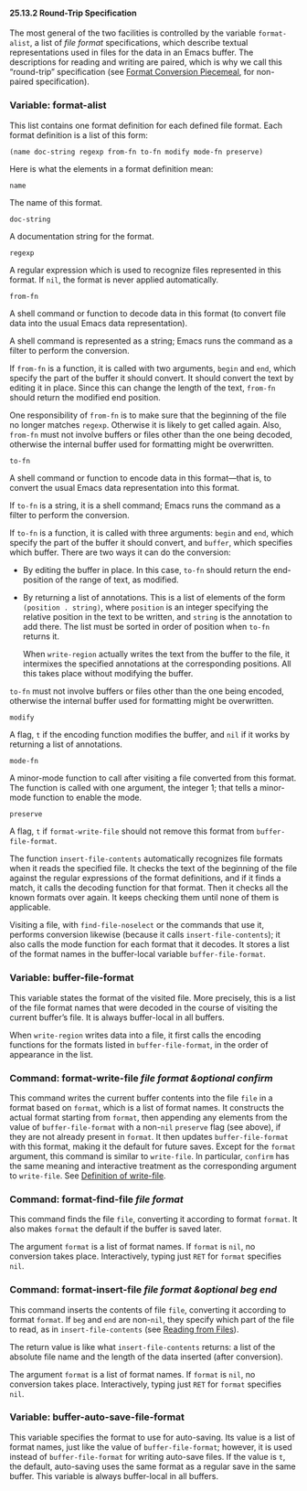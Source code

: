 

#### 25.13.2 Round-Trip Specification

The most general of the two facilities is controlled by the variable `format-alist`, a list of *file format* specifications, which describe textual representations used in files for the data in an Emacs buffer. The descriptions for reading and writing are paired, which is why we call this “round-trip” specification (see [Format Conversion Piecemeal](Format-Conversion-Piecemeal.html), for non-paired specification).

### Variable: **format-alist**

This list contains one format definition for each defined file format. Each format definition is a list of this form:

```lisp
(name doc-string regexp from-fn to-fn modify mode-fn preserve)
```

Here is what the elements in a format definition mean:

`name`

The name of this format.

`doc-string`

A documentation string for the format.

`regexp`

A regular expression which is used to recognize files represented in this format. If `nil`, the format is never applied automatically.

`from-fn`

A shell command or function to decode data in this format (to convert file data into the usual Emacs data representation).

A shell command is represented as a string; Emacs runs the command as a filter to perform the conversion.

If `from-fn` is a function, it is called with two arguments, `begin` and `end`, which specify the part of the buffer it should convert. It should convert the text by editing it in place. Since this can change the length of the text, `from-fn` should return the modified end position.

One responsibility of `from-fn` is to make sure that the beginning of the file no longer matches `regexp`. Otherwise it is likely to get called again. Also, `from-fn` must not involve buffers or files other than the one being decoded, otherwise the internal buffer used for formatting might be overwritten.

`to-fn`

A shell command or function to encode data in this format—that is, to convert the usual Emacs data representation into this format.

If `to-fn` is a string, it is a shell command; Emacs runs the command as a filter to perform the conversion.

If `to-fn` is a function, it is called with three arguments: `begin` and `end`, which specify the part of the buffer it should convert, and `buffer`, which specifies which buffer. There are two ways it can do the conversion:

*   By editing the buffer in place. In this case, `to-fn` should return the end-position of the range of text, as modified.

*   By returning a list of annotations. This is a list of elements of the form `(position . string)`, where `position` is an integer specifying the relative position in the text to be written, and `string` is the annotation to add there. The list must be sorted in order of position when `to-fn` returns it.

    When `write-region` actually writes the text from the buffer to the file, it intermixes the specified annotations at the corresponding positions. All this takes place without modifying the buffer.

`to-fn` must not involve buffers or files other than the one being encoded, otherwise the internal buffer used for formatting might be overwritten.

`modify`

A flag, `t` if the encoding function modifies the buffer, and `nil` if it works by returning a list of annotations.

`mode-fn`

A minor-mode function to call after visiting a file converted from this format. The function is called with one argument, the integer 1; that tells a minor-mode function to enable the mode.

`preserve`

A flag, `t` if `format-write-file` should not remove this format from `buffer-file-format`.

The function `insert-file-contents` automatically recognizes file formats when it reads the specified file. It checks the text of the beginning of the file against the regular expressions of the format definitions, and if it finds a match, it calls the decoding function for that format. Then it checks all the known formats over again. It keeps checking them until none of them is applicable.

Visiting a file, with `find-file-noselect` or the commands that use it, performs conversion likewise (because it calls `insert-file-contents`); it also calls the mode function for each format that it decodes. It stores a list of the format names in the buffer-local variable `buffer-file-format`.

### Variable: **buffer-file-format**

This variable states the format of the visited file. More precisely, this is a list of the file format names that were decoded in the course of visiting the current buffer’s file. It is always buffer-local in all buffers.

When `write-region` writes data into a file, it first calls the encoding functions for the formats listed in `buffer-file-format`, in the order of appearance in the list.

### Command: **format-write-file** *file format \&optional confirm*

This command writes the current buffer contents into the file `file` in a format based on `format`, which is a list of format names. It constructs the actual format starting from `format`, then appending any elements from the value of `buffer-file-format` with a non-`nil` `preserve` flag (see above), if they are not already present in `format`. It then updates `buffer-file-format` with this format, making it the default for future saves. Except for the `format` argument, this command is similar to `write-file`. In particular, `confirm` has the same meaning and interactive treatment as the corresponding argument to `write-file`. See [Definition of write-file](Saving-Buffers.html#Definition-of-write_002dfile).

### Command: **format-find-file** *file format*

This command finds the file `file`, converting it according to format `format`. It also makes `format` the default if the buffer is saved later.

The argument `format` is a list of format names. If `format` is `nil`, no conversion takes place. Interactively, typing just `RET` for `format` specifies `nil`.

### Command: **format-insert-file** *file format \&optional beg end*

This command inserts the contents of file `file`, converting it according to format `format`. If `beg` and `end` are non-`nil`, they specify which part of the file to read, as in `insert-file-contents` (see [Reading from Files](Reading-from-Files.html)).

The return value is like what `insert-file-contents` returns: a list of the absolute file name and the length of the data inserted (after conversion).

The argument `format` is a list of format names. If `format` is `nil`, no conversion takes place. Interactively, typing just `RET` for `format` specifies `nil`.

### Variable: **buffer-auto-save-file-format**

This variable specifies the format to use for auto-saving. Its value is a list of format names, just like the value of `buffer-file-format`; however, it is used instead of `buffer-file-format` for writing auto-save files. If the value is `t`, the default, auto-saving uses the same format as a regular save in the same buffer. This variable is always buffer-local in all buffers.
